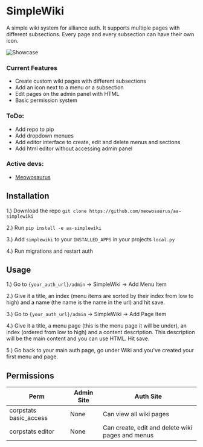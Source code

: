 # SimpleWiki

A simple wiki system for alliance auth. It supports multiple pages with different subsections. Every page and every subsection can have their own icon.

![Showcase](https://i.imgur.com/ALZZ7Bs.png)

### Current Features

* Create custom wiki pages with different subsections
* Add an icon next to a menu or a subsection
* Edit pages on the admin panel with HTML
* Basic permission system

### ToDo:

* Add repo to pip
* Add dropdown menues
* Add editor interface to create, edit and delete menus and sections
* Add html editor without accessing admin panel


### Active devs:

* [Meowosaurus](https://github.com/meowosaurus)

## Installation

1.) Download the repo `git clone https://github.com/meowosaurus/aa-simplewiki`

2.) Run `pip install -e aa-simplewiki`

3.) Add `simplewiki` to your `INSTALLED_APPS` in your projects `local.py`

4.) Run migrations and restart auth


## Usage

1.) Go to `{your_auth_url}/admin` -> SimpleWiki -> Add Menu Item

2.) Give it a title, an index (menu items are sorted by their index from low to high) and a name (the name is the name in the url) and hit save.

3.) Go to `{your_auth_url}/admin` -> SimpleWiki -> Add Page Item

4.) Give it a title, a menu page (this is the menu page it will be under), an index (ordered from low to high) and a content description. This description will be the main content and you can use HTML. Hit save.

5.) Go back to your main auth page, go under Wiki and you've created your first menu and page.

## Permissions
Perm | Admin Site | Auth Site 
 --- | --- | --- 
corpstats basic_access | None | Can view all wiki pages
corpstats editor | None | Can create, edit and delete wiki pages and menus
